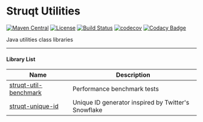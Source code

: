 Struqt Utilities
================

[![Maven Central](https://img.shields.io/badge/maven-1.0.3-blue.svg)](http://repo1.maven.org/maven2/com/struqt/struqt-utilities/)
[![License](https://img.shields.io/github/license/struqt/struqt-utilities.svg)](https://raw.githubusercontent.com/struqt/struqt-utilities/release/1.0/LICENSE)
[![Build Status](https://travis-ci.org/struqt/struqt-utilities.svg?branch=release%2F1.0)](https://travis-ci.org/struqt/struqt-utilities)
[![codecov](https://codecov.io/gh/struqt/struqt-utilities/branch/release/1.0/graph/badge.svg)](https://codecov.io/gh/struqt/struqt-utilities/branch/release%2F1.0)
[![Codacy Badge](https://api.codacy.com/project/badge/Grade/1aa0433b4e494aba9fe76a5e2b685332?branch=release%2F1.0)](https://www.codacy.com/app/wangkang/struqt-utilities?utm_source=github.com&amp;utm_medium=referral&amp;utm_content=struqt/struqt-utilities&amp;utm_campaign=Badge_Grade)
<!---
[![Coverage Status](https://coveralls.io/repos/github/struqt/struqt-utilities/badge.svg?branch=release%2F1.0)](https://coveralls.io/github/struqt/struqt-utilities?branch=release%2F1.0)
[![Codacy Badge](https://api.codacy.com/project/badge/Coverage/1aa0433b4e494aba9fe76a5e2b685332?branch=release%2F1.0)](https://www.codacy.com/app/wangkang/struqt-utilities?utm_source=github.com&utm_medium=referral&utm_content=struqt/struqt-utilities&utm_campaign=Badge_Coverage)
--->

Java utilities class libraries

------------------------------

#### Library List

| Name               | Description        |
|--------------------|--------------------|
|[struqt-util-benchmark](/struqt-util-benchmark)|Performance benchmark tests|
|[struqt-unique-id](/struqt-unique-id)|Unique ID generator inspired by Twitter's Snowflake|
